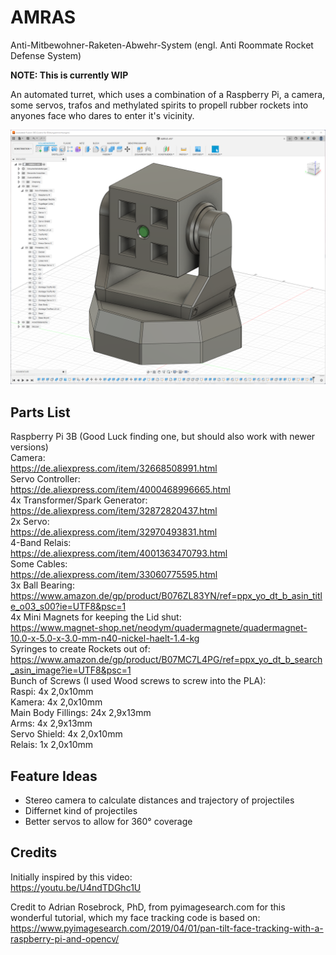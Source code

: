# AMRAS
Anti-Mitbewohner-Raketen-Abwehr-System (engl. Anti Roommate Rocket Defense System)

**NOTE: This is currently WIP**

An automated turret, which uses a combination of a Raspberry Pi, a camera, some servos, trafos and methylated spirits
to propell rubber rockets into anyones face who dares to enter it's vicinity.

![Screencap from the 3D Model in Fusion](./3D%20models/Fusion.png)

## Parts List

Raspberry Pi 3B (Good Luck finding one, but should also work with newer versions)  
Camera:  
https://de.aliexpress.com/item/32668508991.html  
Servo Controller:  
https://de.aliexpress.com/item/4000468996665.html  
4x Transformer/Spark Generator:  
https://de.aliexpress.com/item/32872820437.html  
2x Servo:  
https://de.aliexpress.com/item/32970493831.html  
4-Band Relais:  
https://de.aliexpress.com/item/4001363470793.html  
Some Cables:  
https://de.aliexpress.com/item/33060775595.html  
3x Ball Bearing:  
https://www.amazon.de/gp/product/B076ZL83YN/ref=ppx_yo_dt_b_asin_title_o03_s00?ie=UTF8&psc=1  
4x Mini Magnets for keeping the Lid shut:  
https://www.magnet-shop.net/neodym/quadermagnete/quadermagnet-10.0-x-5.0-x-3.0-mm-n40-nickel-haelt-1.4-kg  
Syringes to create Rockets out of:  
https://www.amazon.de/gp/product/B07MC7L4PG/ref=ppx_yo_dt_b_search_asin_image?ie=UTF8&psc=1  
Bunch of Screws (I used Wood screws to screw into the PLA):  
Raspi: 4x 2,0x10mm  
Kamera: 4x 2,0x10mm  
Main Body Fillings: 24x 2,9x13mm  
Arms: 4x 2,9x13mm  
Servo Shield: 4x 2,0x10mm  
Relais: 1x 2,0x10mm  

## Feature Ideas

 - Stereo camera to calculate distances and trajectory of projectiles
 - Differnet kind of projectiles
 - Better servos to allow for 360° coverage

## Credits

Initially inspired by this video:  
https://youtu.be/U4ndTDGhc1U

Credit to Adrian Rosebrock, PhD, from pyimagesearch.com for this wonderful tutorial, which my face tracking code is based on:  
https://www.pyimagesearch.com/2019/04/01/pan-tilt-face-tracking-with-a-raspberry-pi-and-opencv/
